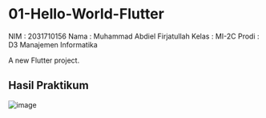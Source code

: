 # 01-Hello-World-Flutter

NIM : 2031710156
Nama : Muhammad Abdiel Firjatullah
Kelas : MI-2C
Prodi : D3 Manajemen Informatika

A new Flutter project.

## Hasil Praktikum

![image](https://user-images.githubusercontent.com/73479747/154802137-48cc8bce-bbbf-46cd-b209-9025f3915740.png)
